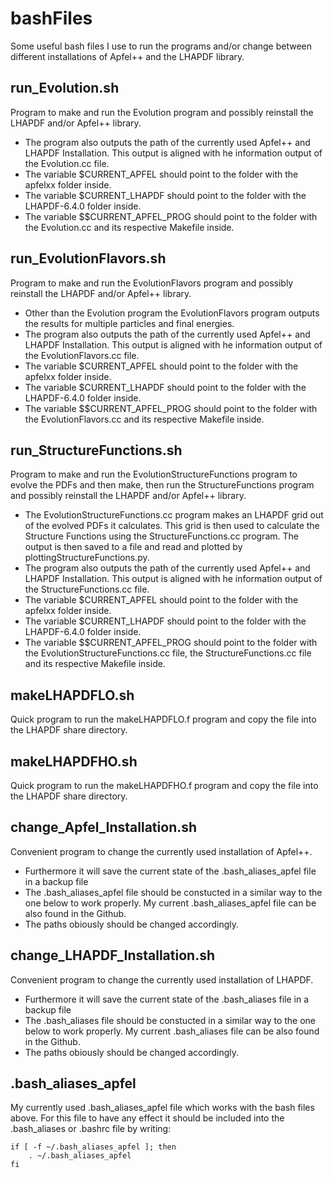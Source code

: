 # bashFiles
Some useful bash files I use to run the programs and/or change between different installations of Apfel++ and the LHAPDF library.

## run_Evolution.sh
Program to make and run the Evolution program and possibly reinstall the LHAPDF and/or Apfel++ library.
- The program also outputs the path of the currently used Apfel++ and LHAPDF Installation. This output is aligned with he information output of the Evolution.cc file.
- The variable $CURRENT_APFEL should point to the folder with the apfelxx folder inside.
- The variable $CURRENT_LHAPDF should point to the folder with the LHAPDF-6.4.0 folder inside.
- The variable $$CURRENT_APFEL_PROG should point to the folder with the Evolution.cc and its respective Makefile inside.     

## run_EvolutionFlavors.sh
Program to make and run the EvolutionFlavors program and possibly reinstall the LHAPDF and/or Apfel++ library.
- Other than the Evolution program the EvolutionFlavors program outputs the results for multiple particles and final energies.
- The program also outputs the path of the currently used Apfel++ and LHAPDF Installation. This output is aligned with he information output of the EvolutionFlavors.cc file.
- The variable $CURRENT_APFEL should point to the folder with the apfelxx folder inside.
- The variable $CURRENT_LHAPDF should point to the folder with the LHAPDF-6.4.0 folder inside.
- The variable $$CURRENT_APFEL_PROG should point to the folder with the EvolutionFlavors.cc and its respective Makefile inside.   

## run_StructureFunctions.sh
Program to make and run the EvolutionStructureFunctions program to evolve the PDFs and then make, then run the StructureFunctions program and possibly reinstall the LHAPDF and/or Apfel++ library.
- The EvolutionStructureFunctions.cc program makes an LHAPDF grid out of the evolved PDFs it calculates. This grid is then used to calculate the Structure Functions using the StructureFunctions.cc program. The output is then saved to a file and read and plotted by plottingStructureFunctions.py.
- The program also outputs the path of the currently used Apfel++ and LHAPDF Installation. This output is aligned with he information output of the StructureFunctions.cc file.
- The variable $CURRENT_APFEL should point to the folder with the apfelxx folder inside.
- The variable $CURRENT_LHAPDF should point to the folder with the LHAPDF-6.4.0 folder inside.
- The variable $$CURRENT_APFEL_PROG should point to the folder with the EvolutionStructureFunctions.cc file, the StructureFunctions.cc file and its respective Makefile inside.    

## makeLHAPDFLO.sh
Quick program to run the makeLHAPDFLO.f program and copy the file into the LHAPDF share directory.  

## makeLHAPDFHO.sh
Quick program to run the makeLHAPDFHO.f program and copy the file into the LHAPDF share directory.

## change_Apfel_Installation.sh
Convenient program to change the currently used installation of Apfel++.
- Furthermore it will save the current state of the .bash_aliases_apfel file in a backup file
- The .bash_aliases_apfel file should be constucted in a similar way to the one below to work properly. My current .bash_aliases_apfel file can be also found in the Github.
- The paths obiously should be changed accordingly.

## change_LHAPDF_Installation.sh
Convenient program to change the currently used installation of LHAPDF.
- Furthermore it will save the current state of the .bash_aliases file in a backup file
- The .bash_aliases file should be constucted in a similar way to the one below to work properly. My current .bash_aliases file can be also found in the Github.
- The paths obiously should be changed accordingly.

## .bash_aliases_apfel
My currently used .bash_aliases_apfel file which works with the bash files above. For this file to have any effect it should be included into the .bash_aliases or .bashrc file by writing:
```
if [ -f ~/.bash_aliases_apfel ]; then
    . ~/.bash_aliases_apfel
fi
```
